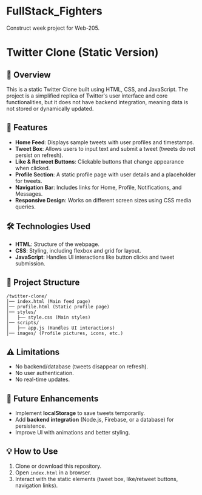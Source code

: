 # FullStack_Fighters
Construct week project for Web-205.

# Twitter Clone (Static Version)

## 📌 Overview

This is a static Twitter Clone built using HTML, CSS, and JavaScript. The project is a simplified replica of Twitter's user interface and core functionalities, but it does not have backend integration, meaning data is not stored or dynamically updated.

## 🚀 Features

- **Home Feed**: Displays sample tweets with user profiles and timestamps.
- **Tweet Box**: Allows users to input text and submit a tweet (tweets do not persist on refresh).
- **Like & Retweet Buttons**: Clickable buttons that change appearance when clicked.
- **Profile Section**: A static profile page with user details and a placeholder for tweets.
- **Navigation Bar**: Includes links for Home, Profile, Notifications, and Messages.
- **Responsive Design**: Works on different screen sizes using CSS media queries.

## 🛠️ Technologies Used

- **HTML**: Structure of the webpage.
- **CSS**: Styling, including flexbox and grid for layout.
- **JavaScript**: Handles UI interactions like button clicks and tweet submission.

## 📂 Project Structure

```
/twitter-clone/
│── index.html (Main feed page)
│── profile.html (Static profile page)
│── styles/
│   ├── style.css (Main styles)
│── scripts/
│   ├── app.js (Handles UI interactions)
│── images/ (Profile pictures, icons, etc.)
```

## ⚠️ Limitations

- No backend/database (tweets disappear on refresh).
- No user authentication.
- No real-time updates.

## 📌 Future Enhancements

- Implement **localStorage** to save tweets temporarily.
- Add **backend integration** (Node.js, Firebase, or a database) for persistence.
- Improve UI with animations and better styling.

## 💡 How to Use

1. Clone or download this repository.
2. Open `index.html` in a browser.
3. Interact with the static elements (tweet box, like/retweet buttons, navigation links).
